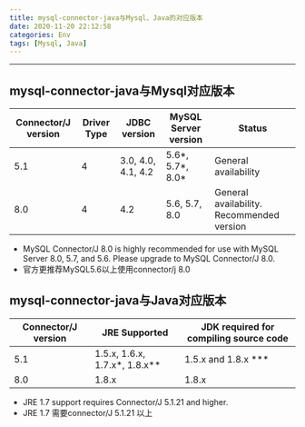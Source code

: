 ```yaml
---
title: mysql-connector-java与Mysql、Java的对应版本
date: 2020-11-20 22:12:58
categories: Env
tags: [Mysql, Java]
---
```


-----

<!--more-->



## mysql-connector-java与Mysql对应版本

| **Connector/J version** | **Driver Type** | **JDBC version**   | **MySQL Server version** | **Status**                                |
| ----------------------- | --------------- | ------------------ | ------------------------ | ----------------------------------------- |
| 5.1                     | 4               | 3.0, 4.0, 4.1, 4.2 | 5.6\*, 5.7\*, 8.0\*      | General availability                      |
| 8.0                     | 4               | 4.2                | 5.6, 5.7, 8.0            | General availability. Recommended version |

* MySQL Connector/J 8.0 is highly recommended for use with MySQL Server 8.0, 5.7, and 5.6. Please upgrade to MySQL Connector/J 8.0.
* 官方更推荐MySQL5.6以上使用connector/j 8.0



## mysql-connector-java与Java对应版本

| **Connector/J version** | **JRE Supported**                | **JDK required for compiling source code** |
| ----------------------- | -------------------------------- | ------------------------------------------ |
| 5.1                     | 1.5.x, 1.6.x, 1.7.x\*, 1.8.x\*\* | 1.5.x and 1.8.x \*\*\*                     |
| 8.0                     | 1.8.x                            | 1.8.x                                      |

* JRE 1.7 support requires Connector/J 5.1.21 and higher.
* JRE 1.7 需要connector/J 5.1.21 以上
